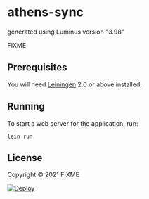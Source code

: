 # athens-sync

generated using Luminus version "3.98"

FIXME

## Prerequisites

You will need [Leiningen][1] 2.0 or above installed.

[1]: https://github.com/technomancy/leiningen

## Running

To start a web server for the application, run:

    lein run 

## License

Copyright © 2021 FIXME


[![Deploy](https://www.herokucdn.com/deploy/button.svg)](https://heroku.com/deploy)